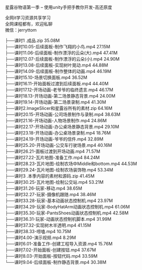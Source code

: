 星露谷物语第一季 – 使用unity手把手教你开发-高还原度

全网it学习资源共享学习<br>全网课程都有，欢迎私聊<br>微信：jerryttom<br>

├──课时1 .成品.zip 35.08M<br> ├──课时10.05-后续面板-制作飞翔的小鸟.mp4 27.15M<br> ├──课时11.06-后续面板-制作漂浮的云朵(大).mp4 47.41M<br> ├──课时12.07-后续面板-制作漂浮的云朵(小).mp4 24.90M<br> ├──课时13.08-后续面板-实现树叶晃动.mp4 44.88M<br> ├──课时14.09-后续面板-制作整体的动画.mp4 46.19M<br> ├──课时15.10-场景切换面板.mp4 36.52M<br> ├──课时16.11-开始面板过渡到后续面板.mp4 44.40M<br> ├──课时17.12-开场动画-老爷爷的临终遗言.mp4 46.17M<br> ├──课时18.13-开场动画-第二场景静态背景.mp4 24.00M<br> ├──课时19.14-开场动画-第二场景录制.mp4 41.30M<br> ├──课时2.ImageSlicer和星露谷所有的素材.zip 64.16M<br> ├──课时20.15-开场动画-公司场景制作与录制.mp4 38.63M<br> ├──课时21.16-开场动画-人物场景制作.mp4 24.86M<br> ├──课时22.17-开场动画-办公桌场景静态背景.mp4 29.10M<br> ├──课时23.18-开场动画-办公桌场景录制.mp4 18.76M<br> ├──课时24.19-开场动画-爷爷的信件.mp4 32.89M<br> ├──课时25.20-开场动画-公交车行驶场景.mp4 40.16M<br> ├──课时26.21-面板过渡到开场动画.mp4 71.57M<br> ├──课时27.22-瓦片地图-准备工作.mp4 84.24M<br> ├──课时28.23-瓦片地图-绘制农场中Middle和bottom.mp4 44.53M<br> ├──课时29.24-瓦片地图-绘制农场装饰物.mp4 53.34M<br> ├──课时3 .本季内容的素材和源码.zip 41.45M<br> ├──课时30.25-瓦片地图-绘制公交站.mp4 53.21M<br> ├──课时31.26-玩家-移动.mp4 38.65M<br> ├──课时32.27-玩家-摄像机跟随.mp4 38.46M<br> ├──课时33.28-玩家-基本动画状态控制机.mp4 23.97M<br> ├──课时34.29-玩家-BodyHatArm动画状态控制机.mp4 61.06M<br> ├──课时35.30-玩家-PantsShoes动画状态控制机.mp4 42.58M<br> ├──课时36.31-玩家-动画状态控制机脚本.mp4 31.99M<br> ├──课时37.32-实现树木半透明.mp4 41.15M<br> ├──课时38.33-唠嗑.mp4 10.75M<br> ├──课时4.00-演示视频.mp4 8.29M<br> ├──课时6.01-准备工作-创建工程导入资源.mp4 15.76M<br> ├──课时7.02-开始面板-创建按钮.mp4 37.67M<br> ├──课时8.03-开始面板-按钮代码.mp4 33.59M<br> └──课时9.04-后续面板-制作静态背景.mp4 30.38M